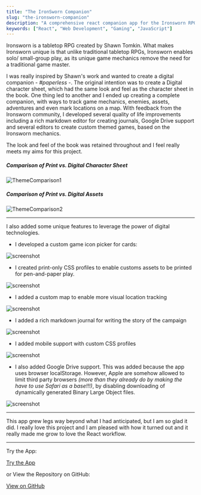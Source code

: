 ```yaml
---
title: "The IronSworn Companion"
slug: "the-ironsworn-companion"
description: "A comprehensive react companion app for the Ironsworn RPG"
keywords: ["React", "Web Development", "Gaming", "JavaScript"]
---
```


Ironsworn is a tabletop RPG created by Shawn Tomkin. What makes Ironsworn unique is that unlike traditional tabletop RPGs, Ironsworn enables solo/ small-group play, as its unique game mechanics remove the need for a traditional game master.

I was really inspired by Shawn's work and wanted to create a digital companion _- #paperless -_. The original intention was to create a Digital character sheet, which had the same look and feel as the character sheet in the book. One thing led to another and I ended up creating a complete companion, with ways to track game mechanics, enemies, assets, adventures and even mark locations on a map. With feedback from the Ironsworn community, I developed several quality of life improvements including a rich markdown editor for creating journals, Google Drive support and several editors to create custom themed games, based on the Ironsworn mechanics.

The look and feel of the book was retained throughout and I feel really meets my aims for this project.

##### Comparison of Print vs. Digital Character Sheet

![ThemeComparison1](/portfolio/project-images/the-ironsworn-companion/1.png)

##### Comparison of Print vs. Digital Assets

![ThemeComparison2](/portfolio/project-images/the-ironsworn-companion/2.png)

---

I also added some unique features to leverage the power of digital technologies.

- I developed a custom game icon picker for cards:

![screenshot](/portfolio/project-images/the-ironsworn-companion/3.png)

- I created print-only CSS profiles to enable customs assets to be printed for pen-and-paper play.

![screenshot](/portfolio/project-images/the-ironsworn-companion/4.png)

- I added a custom map to enable more visual location tracking

![screenshot](/portfolio/project-images/the-ironsworn-companion/5.png)

- I added a rich markdown journal for writing the story of the campaign

![screenshot](/portfolio/project-images/the-ironsworn-companion/6.png)

- I added mobile support with custom CSS profiles

![screenshot](/portfolio/project-images/the-ironsworn-companion/7.png)

- I also added Google Drive support. This was added because the app uses browser localStorage. However, Apple are somehow allowed to limit third party browsers _(more than they already do by making the have to use Safari as a base!!!)_, by disabling downloading of dynamically generated Binary Large Object files.

![screenshot](/portfolio/project-images/the-ironsworn-companion/8.png)

---

This app grew legs way beyond what I had anticipated, but I am so glad it did. I really love this project and I am pleased with how it turned out and it really made me grow to love the React workflow.

---

Try the App:

<a className="btn btn-dark" href="https://gcoulby.github.io/IronswornCompanion/"  target="_blank" rel="noopener noreferrer"><i className="fa fa-globe"></i> Try the App</a>

or View the Repository on GitHub:

<a className="btn btn-dark" href="https://github.com/gcoulby/IronswornCompanion"  target="_blank" rel="noopener noreferrer"><i className="fa fa-github"></i> View on GitHub</a>
